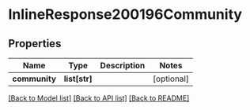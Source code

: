 # InlineResponse200196Community

## Properties
Name | Type | Description | Notes
------------ | ------------- | ------------- | -------------
**community** | **list[str]** |  | [optional] 

[[Back to Model list]](../README.md#documentation-for-models) [[Back to API list]](../README.md#documentation-for-api-endpoints) [[Back to README]](../README.md)

